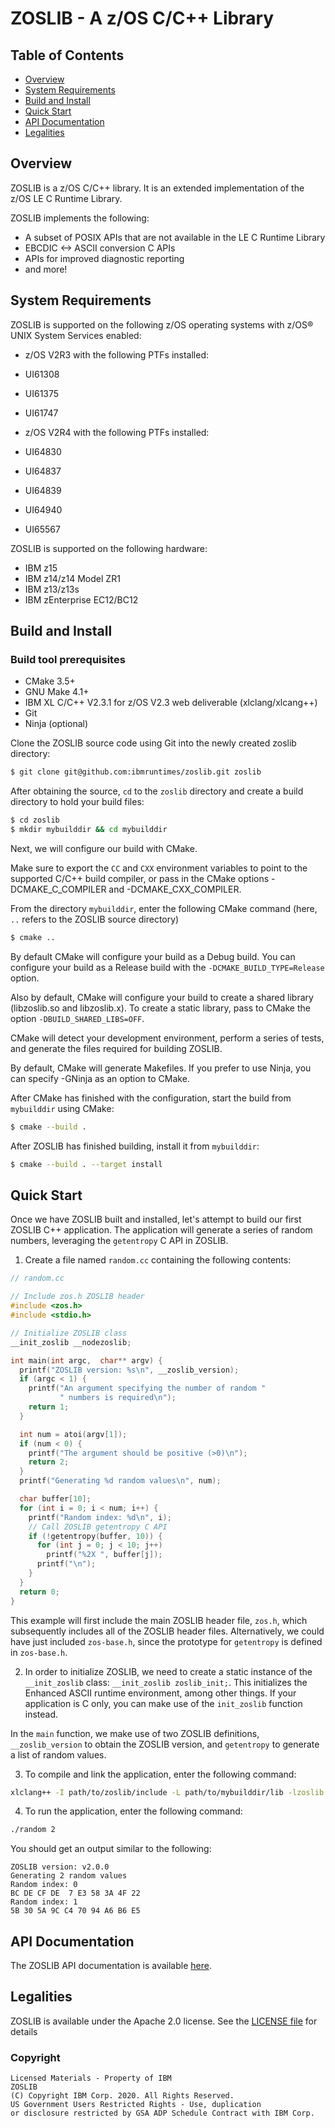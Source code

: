# ZOSLIB - A z/OS C/C++ Library

## Table of Contents

 * [Overview](#overview)
 * [System Requirements](#system-requirements)
 * [Build and Install](#build-and-install)
 * [Quick Start](#quick-start)
 * [API Documentation](#api-documentation)
 * [Legalities](#legalities)

## Overview

ZOSLIB is a z/OS C/C++ library.  It is an extended implementation of the
z/OS LE C Runtime Library.  

ZOSLIB implements the following:

- A subset of POSIX APIs that are not available in the LE C Runtime Library
- EBCDIC <-> ASCII conversion C APIs
- APIs for improved diagnostic reporting
- and more!

## System Requirements

ZOSLIB is supported on the following z/OS operating systems 
with z/OS® UNIX System Services enabled:

- z/OS V2R3 with the following PTFs installed:
 - UI61308
 - UI61375
 - UI61747

- z/OS V2R4 with the following PTFs installed:
 - UI64830
 - UI64837
 - UI64839
 - UI64940
 - UI65567

ZOSLIB is supported on the following hardware:
- IBM z15
- IBM z14/z14 Model ZR1
- IBM z13/z13s
- IBM zEnterprise EC12/BC12

## Build and Install

### Build tool prerequisites
* CMake 3.5+
* GNU Make 4.1+
* IBM XL C/C++ V2.3.1 for z/OS V2.3 web deliverable (xlclang/xlcang++)
* Git
* Ninja (optional)

Clone the ZOSLIB source code using Git into the newly created
zoslib directory:

``` bash
$ git clone git@github.com:ibmruntimes/zoslib.git zoslib
```

After obtaining the source, `cd` to the `zoslib` directory
and create a build directory to hold your build files:

``` bash
$ cd zoslib
$ mkdir mybuilddir && cd mybuilddir
```

Next, we will configure our build with CMake.

Make sure to export the `CC` and `CXX` environment variables to 
point to the supported C/C++ build compiler, or pass in the CMake 
options -DCMAKE_C_COMPILER and -DCMAKE_CXX_COMPILER.

From the directory `mybuilddir`, enter the following CMake command
(here, `..` refers to the ZOSLIB source directory)

``` bash
$ cmake ..
```

By default CMake will configure your build as a Debug build.  You can
configure your build as a Release build with the `-DCMAKE_BUILD_TYPE=Release` option.

Also by default, CMake will configure your build to create a shared
library (libzoslib.so and libzoslib.x). To create a static library,
pass to CMake the option `-DBUILD_SHARED_LIBS=OFF`.

CMake will detect your development environment, perform a series of 
tests, and generate the files required for building ZOSLIB. 

By default, CMake will generate Makefiles.  If you prefer to use Ninja,
you can specify -GNinja as an option to CMake.

After CMake has finished with the configuration, start the build from `mybuilddir`
using CMake:

``` bash
$ cmake --build .
```

After ZOSLIB has finished building, install it from `mybuilddir`:

``` bash
$ cmake --build . --target install
```

## Quick Start

Once we have ZOSLIB built and installed, let's attempt to build our first
ZOSLIB C++ application.  The application will generate a series of random 
numbers, leveraging the `getentropy` C API in ZOSLIB.

1. Create a file named `random.cc` containing the following contents:

```cpp
// random.cc

// Include zos.h ZOSLIB header
#include <zos.h>
#include <stdio.h>

// Initialize ZOSLIB class
__init_zoslib __nodezoslib;

int main(int argc,  char** argv) {
  printf("ZOSLIB version: %s\n", __zoslib_version);
  if (argc < 1) {
    printf("An argument specifying the number of random "
           " numbers is required\n");
    return 1;
  }

  int num = atoi(argv[1]);
  if (num < 0) {
    printf("The argument should be positive (>0)\n");
    return 2;
  }
  printf("Generating %d random values\n", num);

  char buffer[10];
  for (int i = 0; i < num; i++) {
    printf("Random index: %d\n", i);
    // Call ZOSLIB getentropy C API
    if (!getentropy(buffer, 10)) {
      for (int j = 0; j < 10; j++)
        printf("%2X ", buffer[j]);
      printf("\n");
    }
  }
  return 0;
}
```

This example will first include the main ZOSLIB header file, `zos.h`,
which subsequently includes all of the ZOSLIB header files.  Alternatively,
we could have just included `zos-base.h`, since the prototype for `getentropy`
is defined in `zos-base.h`.

2. In order to initialize ZOSLIB, we need to create a static instance
of the `__init_zoslib` class: `__init_zoslib zoslib_init;`.  This initializes
the Enhanced ASCII runtime environment, among other things.  If your application
is C only, you can make use of the `init_zoslib` function instead.

In the `main` function, we make use of two ZOSLIB definitions, 
`__zoslib_version` to obtain the ZOSLIB version, and `getentropy` to generate 
a list of random values.

3. To compile and link the application, enter the following command:

``` bash
xlclang++ -I path/to/zoslib/include -L path/to/mybuilddir/lib -lzoslib random.cc -o random
```

4. To run the application, enter the following command:
``` bash
./random 2
```

You should get an output similar to the following:
```
ZOSLIB version: v2.0.0
Generating 2 random values
Random index: 0
BC DE CF DE  7 E3 58 3A 4F 22
Random index: 1
5B 30 5A 9C C4 70 94 A6 B6 E5
```

## API Documentation

The ZOSLIB API documentation is available [here](docs).

## Legalities

ZOSLIB is available under the Apache 2.0 license. See the [LICENSE 
file](LICENSE) for details

### Copyright

```
Licensed Materials - Property of IBM
ZOSLIB
(C) Copyright IBM Corp. 2020. All Rights Reserved.
US Government Users Restricted Rights - Use, duplication
or disclosure restricted by GSA ADP Schedule Contract with IBM Corp.
```
